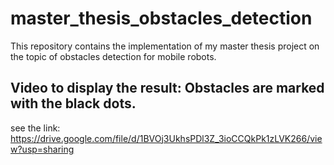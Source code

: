 # master_thesis_obstacles_detection
This repository contains the implementation of my master thesis project on the topic of obstacles detection for mobile robots.

## Video to display the result: Obstacles are marked with the black dots.
see the link: https://drive.google.com/file/d/1BVOj3UkhsPDl3Z_3ioCCQkPk1zLVK266/view?usp=sharing